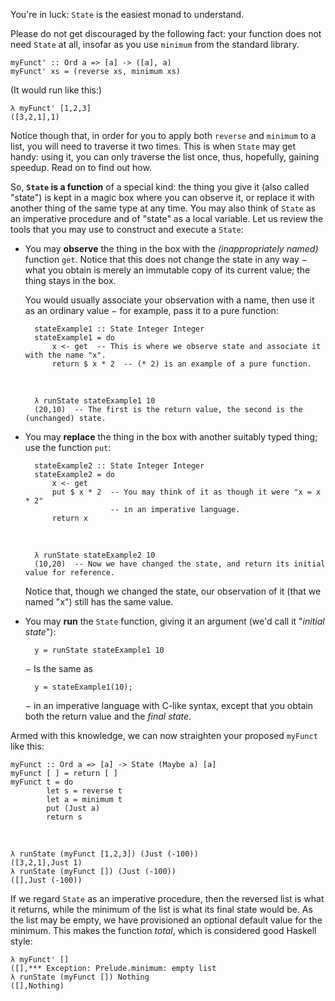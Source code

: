 You're in luck: `State` is the easiest monad to understand.

Please do not get discouraged by the following fact: your function does not need `State` at all, insofar as you use `minimum` from the standard library.

    myFunct' :: Ord a => [a] -> ([a], a)
    myFunct' xs = (reverse xs, minimum xs)

(It would run like this:)

    λ myFunct' [1,2,3]
    ([3,2,1],1)

Notice though that, in order for you to apply both `reverse` and `minimum` to a list, you will need to traverse it two times. This is when `State` may get handy: using it, you can only traverse the list once, thus, hopefully, gaining speedup. Read on to find out how.

So, **`State` is a function** of a special kind: the thing you give it (also called "state") is kept in a magic box where you can observe it, or replace it with another thing of the same type at any time. You may also think of `State` as an imperative procedure and of "state" as a local variable. Let us review the tools that you may use to construct and execute a `State`:

* You may **observe** the thing in the box with the *(inappropriately named)* function `get`. Notice that this does not change the state in any way − what you obtain is merely an immutable copy of its current value; the thing stays in the box.
  
  You would usually associate your observation with a name, then use it as an ordinary value − for example, pass it to a pure function:

        stateExample1 :: State Integer Integer
        stateExample1 = do
            x <- get  -- This is where we observe state and associate it with the name "x".
            return $ x * 2  -- (* 2) is an example of a pure function.

  &nbsp;

        λ runState stateExample1 10
        (20,10)  -- The first is the return value, the second is the (unchanged) state.

* You may **replace** the thing in the box with another suitably typed thing; use the function `put`:

        stateExample2 :: State Integer Integer
        stateExample2 = do
            x <- get
            put $ x * 2  -- You may think of it as though it were "x = x * 2" 
                         -- in an imperative language.
            return x

  &nbsp;

        λ runState stateExample2 10
        (10,20)  -- Now we have changed the state, and return its initial value for reference.

  Notice that, though we changed the state, our observation of it (that we named "x") still has the same value.

* You may **run** the `State` function, giving it an argument (we'd call it "_initial state_"):

        y = runState stateExample1 10

  − Is the same as
        
        y = stateExample1(10);

  − in an imperative language with C-like syntax, except that you obtain both the return value and the *final state*.

Armed with this knowledge, we can now straighten your proposed `myFunct` like this:

    myFunct :: Ord a => [a] -> State (Maybe a) [a]
    myFunct [ ] = return [ ]
    myFunct t = do
            let s = reverse t
            let a = minimum t
            put (Just a)
            return s

&nbsp;

    λ runState (myFunct [1,2,3]) (Just (-100))
    ([3,2,1],Just 1)
    λ runState (myFunct []) (Just (-100))
    ([],Just (-100))

If we regard `State` as an imperative procedure, then the reversed list is what it returns, while the minimum of the list is what its final state would be. As the list may be empty, we have provisioned an optional default value for the minimum. This makes the function *total*, which is considered good Haskell style:

    λ myFunct' []
    ([],*** Exception: Prelude.minimum: empty list
    λ runState (myFunct []) Nothing
    ([],Nothing)


